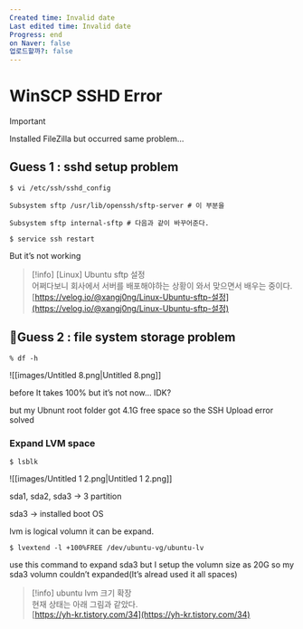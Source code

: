 ```yaml
---
Created time: Invalid date
Last edited time: Invalid date
Progress: end
on Naver: false
업로드할까?: false
---
```

# WinSCP SSHD Error

> [!important]  
> Installed FileZilla but occurred same problem…  

## Guess 1 : sshd setup problem

```Shell
$ vi /etc/ssh/sshd_config

Subsystem sftp /usr/lib/openssh/sftp-server # 이 부분을 

Subsystem sftp internal-sftp # 다음과 같이 바꾸어준다.

$ service ssh restart
```

But it’s not working

  

> [!info] [Linux] Ubuntu sftp 설정  
> 어쩌다보니 회사에서 서버를 배포해야하는 상황이 와서 맞으면서 배우는 중이다.  
> [https://velog.io/@xangj0ng/Linux-Ubuntu-sftp-설정](https://velog.io/@xangj0ng/Linux-Ubuntu-sftp-설정)  

## 💯Guess 2 : file system storage problem

```Shell
% df -h
```

![[images/Untitled 8.png|Untitled 8.png]]

before It takes 100% but it’s not now… IDK?

but my Ubnunt root folder got 4.1G free space so the SSH Upload error solved

  

### Expand LVM space

```Shell
$ lsblk
```

![[images/Untitled 1 2.png|Untitled 1 2.png]]

sda1, sda2, sda3 → 3 partition

sda3 → installed boot OS

lvm is logical volumn it can be expand.

  

```Shell
$ lvextend -l +100%FREE /dev/ubuntu-vg/ubuntu-lv
```

use this command to expand sda3 but I setup the volumn size as 20G so my sda3 volumn couldn’t expanded(It’s alread used it all spaces)

  

> [!info] ubuntu lvm 크기 확장  
> 현재 상태는 아래 그림과 같았다.  
> [https://yh-kr.tistory.com/34](https://yh-kr.tistory.com/34)